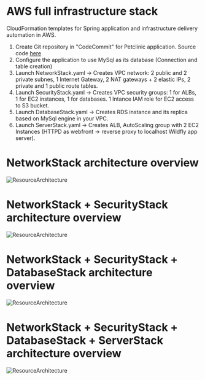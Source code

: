 # AWS full infrastructure stack
CloudFormation templates for Spring application and infrastructure delivery automation in AWS.

1. Create Git repository in "CodeCommit" for Petclinic application. Source code [here](https://github.com/spring-projects/spring-petclinic)
2. Configure the application to use MySql as its database (Connection and table creation)
3. Launch NetworkStack.yaml -> Creates VPC network: 2 public and 2 private subnes, 1 Internet Gateway, 2 NAT gateways + 2 elastic IPs, 2 private and 1 public route tables.
4. Launch SecurityStack.yaml -> Creates VPC security groups: 1 for ALBs, 1 for EC2 instances, 1 for databases. 1 Intance IAM role for EC2 access to S3 bucket.
5. Launch DatabaseStack.yaml -> Creates RDS instance and its replica based on MySql engine in your VPC.
6. Launch ServerStack.yaml -> Creates ALB, AutoScaling group with 2 EC2 Instances (HTTPD as webfront -> reverse proxy to localhost Wildfly app server).


# NetworkStack architecture overview
![ResourceArchitecture](https://github.com/janisliepins/PetclinicCloudFormation/blob/develop/aws_cloudformation_architecture/NetworkStack.png)

# NetworkStack + SecurityStack architecture overview
![ResourceArchitecture](https://github.com/janisliepins/PetclinicCloudFormation/blob/develop/aws_cloudformation_architecture/SecurityStack.png)

# NetworkStack + SecurityStack + DatabaseStack architecture overview
![ResourceArchitecture](https://github.com/janisliepins/PetclinicCloudFormation/blob/develop/aws_cloudformation_architecture/DatabaseStack.png)

# NetworkStack + SecurityStack + DatabaseStack + ServerStack architecture overview
![ResourceArchitecture](https://github.com/janisliepins/PetclinicCloudFormation/blob/develop/aws_cloudformation_architecture/ServerStack.png)

